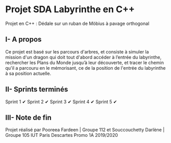 # Projet SDA Labyrinthe en C++
Projet en C++ : Dédale sur un ruban de Möbius à pavage orthogonal
## I- A propos
Ce projet est basé sur les parcours d'arbres, et consiste à simuler la mission d'un
dragon qui doit tout d'abord accéder à l’entrée du labyrinthe, rechercher 
les Plans du Monde jusqu’à leur découverte, et tracer le chemin qu'il a parcouru
en le mémorisant, ce de la position de l'entrée du labyrinthe à sa position actuelle.
## II- Sprints terminés
Sprint 1 ✔
Sprint 2 ✔
Sprint 3 ✔
Sprint 4 ✔
Sprint 5 ✔
## III- Note de fin
Projet réalisé par Pooreea Fardeen | Groupe 112 et Souccouchetty Darlène | Groupe 105
IUT Paris Descartes Promo 1A 2019/2020

